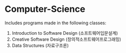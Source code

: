 # Computer-Science
Includes programs made in the following classes:
1. Introduction to Software Design (소프트웨어입문설계)
2. Creative Software Design (창의적소프트웨어프로그래밍)
3. Data Structures (자료구조론)

